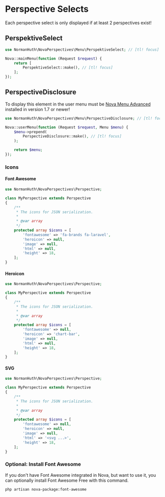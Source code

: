 # Perspective Selects

Each perspective select is only displayed if at least 2 perspectives exist!

## PerspektiveSelect

```php
use NormanHuth\NovaPerspectives\Menu\PerspektiveSelect; // [tl! focus]

Nova::mainMenu(function (Request $request) {
    return [
        PerspektiveSelect::make(), // [tl! focus]
    ];
});
```

## PerspectiveDisclosure

To display this element in the user menu must be [Nova Menu Advanced](https://github.com/Muetze42/nova-menu) installed in version 1.7 or newer!

```php
use NormanHuth\NovaPerspectives\Menu\PerspectiveDisclosure; // [tl! focus]

Nova::userMenu(function (Request $request, Menu $menu) {
    $menu->prepend(
        PerspectiveDisclosure::make(), // [tl! focus]
    );

    return $menu;
});
```

### Icons

#### Font Awesome

```php
use NormanHuth\NovaPerspectives\Perspective;

class MyPerspective extends Perspective
{
    /**
     * The icons for JSON serialization.
     *
     * @var array
     */
    protected array $icons = [
        'fontawesome' => 'fa-brands fa-laravel',
        'heroicon' => null,
        'image' => null,
        'html' => null,
        'height' => 18,
    ];
}
```

#### Heroicon

```php
use NormanHuth\NovaPerspectives\Perspective;

class MyPerspective extends Perspective
{
    /**
     * The icons for JSON serialization.
     *
     * @var array
     */
    protected array $icons = [
        'fontawesome' => null,
        'heroicon' => 'chart-bar',
        'image' => null,
        'html' => null,
        'height' => 18,
    ];
}
```

#### SVG

```php
use NormanHuth\NovaPerspectives\Perspective;

class MyPerspective extends Perspective
{
    /**
     * The icons for JSON serialization.
     *
     * @var array
     */
    protected array $icons = [
        'fontawesome' => null,
        'heroicon' => null,
        'image' => null,
        'html' => '<svg ...>',
        'height' => 18,
    ];
}
```

### Optional: Install Font Awesome

If you don't have Font Awesome integrated in Nova, but want to use it, you can optionally install Font Awesome Free with this command.

```nothing
php artisan nova-package:font-awesome
```

